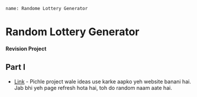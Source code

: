 ```ngMeta
name: Randome Lottery Generator
```

# Random Lottery Generator

#### Revision Project


## Part I

- [Link](http://codepen.io/navgurukul/full/MJgjyo) - Pichle project wale ideas use karke aapko yeh website banani hai. Jab bhi yeh page refresh hota hai, toh do random naam aate hai.


